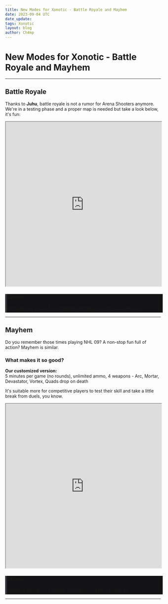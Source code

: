```yaml
---
title: New Modes for Xonotic - Battle Royale and Mayhem
date: 2023-09-04 UTC
date_update:
tags: Xonotic
layout: blog
author: Ch4mp
---
```


<h1 class="w3-center">New Modes for Xonotic - Battle Royale and Mayhem</h1>

<hr>



## Battle Royale

Thanks to **Juhu**, battle royale is not a rumor for Arena Shooters anymore.  
We're in a testing phase and a proper map is needed but take a look below, it's fun:



<iframe class="w3-mobile w3-animate-opacity" style="height:533px;width:100%" src="https://www.youtube.com/embed/DfR_L48tAlg?si=XBVGI2OWZGHtsbT5" allow="accelerometer; autoplay; encrypted-media; gyroscope; picture-in-picture" allowfullscreen></iframe>

<div class="w3-panel w3-round" style="background:#131316;width:100%;border-left:6px solid #2F2F37">
<h3>Server</h3>
<p>Battle Royale | RJZ &nbsp;&&nbsp; ⚡⚡ Extreme Voltage ⚡⚡ -&nbsp;
  <kbd>193.122.48.73</kbd>
</p>
</div>


<hr>


## Mayhem

Do you remember those times playing NHL 09? A non-stop fun full of action? Mayhem is similar.

<h3>What makes it so good?</h3>

**Our customized version:**   
5 minutes per game (no rounds), unlimited ammo, 4 weapons - Arc, Mortar, Devastator, Vortex, Quads drop on death  

It's suitable more for competitive players to test their skill and take a little break from duels, you know.  


<iframe class="w3-mobile w3-animate-opacity" style="height:533px;width:100%" src="https://www.youtube.com/embed/uCQNHqlSNzU?si=44YJKB2wGrRLlWLf" allow="accelerometer; autoplay; encrypted-media; gyroscope; picture-in-picture" allowfullscreen></iframe>

<div class="w3-panel w3-round" style="background:#131316;width:100%;border-left:6px solid #2F2F37">
<h3>Server</h3>
<p>Votable | RJZ &nbsp;&&nbsp; ⚡⚡ Extreme Voltage ⚡⚡ -&nbsp;
  <kbd>130.61.220.89</kbd>
</p>
</div>


<hr>
